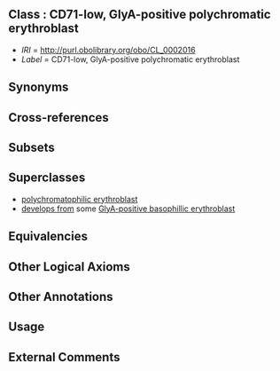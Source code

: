 
## Class : CD71-low, GlyA-positive polychromatic erythroblast

 * *IRI* = http://purl.obolibrary.org/obo/CL_0002016
 * *Label* = CD71-low, GlyA-positive polychromatic erythroblast

## Synonyms


## Cross-references


## Subsets


## Superclasses

 * [polychromatophilic erythroblast](../../CL/50/CL_0000550.md)
 * [develops from](../../RO/02/RO_0002202.md) some [GlyA-positive basophillic erythroblast](../../CL/13/CL_0002013.md)

## Equivalencies


## Other Logical Axioms


## Other Annotations


## Usage


## External Comments

